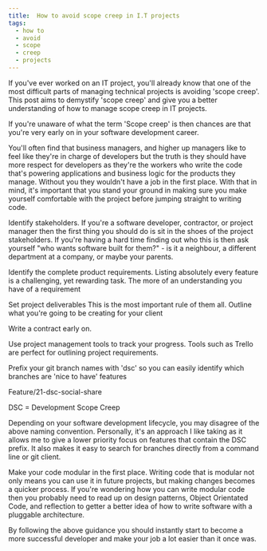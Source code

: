 ```yaml
---
title:  How to avoid scope creep in I.T projects
tags:
  - how to
  - avoid
  - scope
  - creep
  - projects
---
```


If you've ever worked on an IT project, you'll already know that one of the most difficult parts of managing technical projects is avoiding 'scope creep'. This post aims to demystify 'scope creep' and give you a better understanding of how to manage  scope creep in IT projects. 

<!--more-->

If you're unaware of what the term 'Scope creep' is then chances are that you're very early on in your software development career. 

You'll often find that business managers, and higher up managers like to feel like they're in charge of developers but the truth is they should have more respect for developers as they're the workers who write the code that's powering applications and business logic for the products they manage. Without you they wouldn't have a job in the first place. With that in mind, it's important that you stand your ground in making sure you make yourself comfortable with the project before jumping straight to writing code.  

Identify stakeholders. 
If you're a software developer, contractor, or project manager then the first thing you should do is sit in the shoes of the project stakeholders. If you're having a hard time finding out who this is then ask yourself "who wants software built for them?" - is it a neighbour, a different department at a company, or maybe your parents. 

Identify the complete product requirements. Listing absolutely every feature is a challenging, yet rewarding task. The more of an understanding you have of a requirement

Set project deliverables 
This is the most important rule of them all. Outline what you're going to be creating for your client 


Write a contract early on.  

Use project management tools to track your progress. 
Tools such as Trello are perfect for outlining project requirements. 

Prefix your git branch names with 'dsc' so you can easily identify which branches are 'nice to have' features

Feature/21-dsc-social-share

DSC = Development Scope Creep

Depending on your software development lifecycle, you may disagree of the above naming convention. Personally, it's an approach I like taking as it allows me to give a lower priority focus on features that contain the DSC prefix. It also makes it easy to search for branches directly from a command line or git client. 



Make your code modular in the first place.
Writing code that is modular not only means you can use it in future projects, but making changes becomes a quicker process. If you're wondering how you can write modular code then you probably need to read up on design patterns, Object Orientated Code, and reflection to getter a better idea of how to write software with a pluggable architecture. 


By following the above guidance you should instantly start to become a more successful developer and make your job a lot easier than it once was. 

